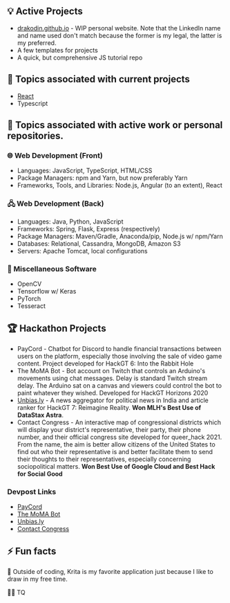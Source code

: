 ## 💡 Active Projects
* [drakodin.github.io](https://drakodin.github.io) - WIP personal website. Note that the LinkedIn name and name used don't match because the former is my legal, the latter is my preferred.
* A few templates for projects
* A quick, but comprehensive JS tutorial repo

## 🌱 Topics associated with current projects
* [React](https://github.com/facebook/react)
* Typescript

## 🌱 Topics associated with active work or personal repositories.

### 🌐 Web Development (Front)
* Languages: JavaScript, TypeScript, HTML/CSS
* Package Managers: npm and Yarn, but now preferably Yarn
* Frameworks, Tools, and Libraries: Node.js, Angular (to an extent), React

### 🖧 Web Development (Back)
* Languages: Java, Python, JavaScript
* Frameworks: Spring, Flask, Express (respectively)
* Package Managers: Maven/Gradle, Anaconda/pip, Node.js w/ npm/Yarn
* Databases: Relational, Cassandra, MongoDB, Amazon S3
* Servers: Apache Tomcat, local configurations

### 🔧 Miscellaneous Software
* OpenCV
* Tensorflow w/ Keras
* PyTorch
* Tesseract

## 🏆 Hackathon Projects
* PayCord - Chatbot for Discord to handle financial transactions between users on the platform, especially those involving the sale of video game content. Project developed for HackGT 6: Into the Rabbit Hole
* The MoMA Bot - Bot account on Twitch that controls an Arduino's movements using chat messages. Delay is standard Twitch stream delay. The Arduino sat on a canvas and viewers could control the bot to paint whatever they wished. Developed for HackGT Horizons 2020
* [Unbias.ly](https://github.com/Drakodin/hackgt2020-unbias.ly) - A news aggregator for political news in India and article ranker for HackGT 7: Reimagine Reality. **Won MLH's Best Use of DataStax Astra**.
* Contact Congress - An interactive map of congressional districts which will display your district's representative, their party, their phone number, and their official congress site developed for queer_hack 2021. From the name, the aim is better allow citizens of the United States to find out who their representative is and better facilitate them to send their thoughts to their representatives, especially concerning sociopolitical matters. **Won Best Use of Google Cloud and Best Hack for Social Good**

### Devpost Links
- [PayCord](https://devpost.com/software/paycord)
- [The MoMA Bot](https://devpost.com/software/the-modern-art-bot)
- [Unbias.ly](https://devpost.com/software/unbias-ly)
- [Contact Congress](https://devpost.com/software/contact-congress)

## ⚡ Fun facts
🎨 Outside of coding, Krita is my favorite application just because I like to draw in my free time.

🏳️‍🌈 TQ

<!--
**Drakodin/drakodin** is a ✨ _special_ ✨ repository because its `README.md` (this file) appears on your GitHub profile.

Here are some ideas to get you started:

- 🔭 I’m currently working on ...
- 🌱 I’m currently learning ...
- 👯 I’m looking to collaborate on ...
- 🤔 I’m looking for help with ...
- 💬 Ask me about ...
- 📫 How to reach me: ...
- 😄 Pronouns: ...
- ⚡ Fun fact: ...
-->
